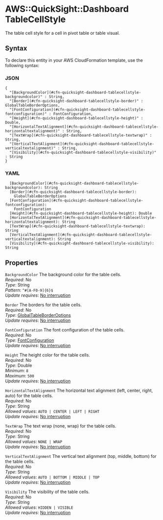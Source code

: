 # AWS::QuickSight::Dashboard TableCellStyle<a name="aws-properties-quicksight-dashboard-tablecellstyle"></a>

The table cell style for a cell in pivot table or table visual\.

## Syntax<a name="aws-properties-quicksight-dashboard-tablecellstyle-syntax"></a>

To declare this entity in your AWS CloudFormation template, use the following syntax:

### JSON<a name="aws-properties-quicksight-dashboard-tablecellstyle-syntax.json"></a>

```
{
  "[BackgroundColor](#cfn-quicksight-dashboard-tablecellstyle-backgroundcolor)" : String,
  "[Border](#cfn-quicksight-dashboard-tablecellstyle-border)" : GlobalTableBorderOptions,
  "[FontConfiguration](#cfn-quicksight-dashboard-tablecellstyle-fontconfiguration)" : FontConfiguration,
  "[Height](#cfn-quicksight-dashboard-tablecellstyle-height)" : Double,
  "[HorizontalTextAlignment](#cfn-quicksight-dashboard-tablecellstyle-horizontaltextalignment)" : String,
  "[TextWrap](#cfn-quicksight-dashboard-tablecellstyle-textwrap)" : String,
  "[VerticalTextAlignment](#cfn-quicksight-dashboard-tablecellstyle-verticaltextalignment)" : String,
  "[Visibility](#cfn-quicksight-dashboard-tablecellstyle-visibility)" : String
}
```

### YAML<a name="aws-properties-quicksight-dashboard-tablecellstyle-syntax.yaml"></a>

```
  [BackgroundColor](#cfn-quicksight-dashboard-tablecellstyle-backgroundcolor): String
  [Border](#cfn-quicksight-dashboard-tablecellstyle-border): 
    GlobalTableBorderOptions
  [FontConfiguration](#cfn-quicksight-dashboard-tablecellstyle-fontconfiguration): 
    FontConfiguration
  [Height](#cfn-quicksight-dashboard-tablecellstyle-height): Double
  [HorizontalTextAlignment](#cfn-quicksight-dashboard-tablecellstyle-horizontaltextalignment): String
  [TextWrap](#cfn-quicksight-dashboard-tablecellstyle-textwrap): String
  [VerticalTextAlignment](#cfn-quicksight-dashboard-tablecellstyle-verticaltextalignment): String
  [Visibility](#cfn-quicksight-dashboard-tablecellstyle-visibility): String
```

## Properties<a name="aws-properties-quicksight-dashboard-tablecellstyle-properties"></a>

`BackgroundColor`  <a name="cfn-quicksight-dashboard-tablecellstyle-backgroundcolor"></a>
The background color for the table cells\.  
*Required*: No  
*Type*: String  
*Pattern*: `^#[A-F0-9]{6}$`  
*Update requires*: [No interruption](https://docs.aws.amazon.com/AWSCloudFormation/latest/UserGuide/using-cfn-updating-stacks-update-behaviors.html#update-no-interrupt)

`Border`  <a name="cfn-quicksight-dashboard-tablecellstyle-border"></a>
The borders for the table cells\.  
*Required*: No  
*Type*: [GlobalTableBorderOptions](aws-properties-quicksight-dashboard-globaltableborderoptions.md)  
*Update requires*: [No interruption](https://docs.aws.amazon.com/AWSCloudFormation/latest/UserGuide/using-cfn-updating-stacks-update-behaviors.html#update-no-interrupt)

`FontConfiguration`  <a name="cfn-quicksight-dashboard-tablecellstyle-fontconfiguration"></a>
The font configuration of the table cells\.  
*Required*: No  
*Type*: [FontConfiguration](aws-properties-quicksight-dashboard-fontconfiguration.md)  
*Update requires*: [No interruption](https://docs.aws.amazon.com/AWSCloudFormation/latest/UserGuide/using-cfn-updating-stacks-update-behaviors.html#update-no-interrupt)

`Height`  <a name="cfn-quicksight-dashboard-tablecellstyle-height"></a>
The height color for the table cells\.  
*Required*: No  
*Type*: Double  
*Minimum*: `8`  
*Maximum*: `500`  
*Update requires*: [No interruption](https://docs.aws.amazon.com/AWSCloudFormation/latest/UserGuide/using-cfn-updating-stacks-update-behaviors.html#update-no-interrupt)

`HorizontalTextAlignment`  <a name="cfn-quicksight-dashboard-tablecellstyle-horizontaltextalignment"></a>
The horizontal text alignment \(left, center, right, auto\) for the table cells\.  
*Required*: No  
*Type*: String  
*Allowed values*: `AUTO | CENTER | LEFT | RIGHT`  
*Update requires*: [No interruption](https://docs.aws.amazon.com/AWSCloudFormation/latest/UserGuide/using-cfn-updating-stacks-update-behaviors.html#update-no-interrupt)

`TextWrap`  <a name="cfn-quicksight-dashboard-tablecellstyle-textwrap"></a>
The text wrap \(none, wrap\) for the table cells\.  
*Required*: No  
*Type*: String  
*Allowed values*: `NONE | WRAP`  
*Update requires*: [No interruption](https://docs.aws.amazon.com/AWSCloudFormation/latest/UserGuide/using-cfn-updating-stacks-update-behaviors.html#update-no-interrupt)

`VerticalTextAlignment`  <a name="cfn-quicksight-dashboard-tablecellstyle-verticaltextalignment"></a>
The vertical text alignment \(top, middle, bottom\) for the table cells\.  
*Required*: No  
*Type*: String  
*Allowed values*: `AUTO | BOTTOM | MIDDLE | TOP`  
*Update requires*: [No interruption](https://docs.aws.amazon.com/AWSCloudFormation/latest/UserGuide/using-cfn-updating-stacks-update-behaviors.html#update-no-interrupt)

`Visibility`  <a name="cfn-quicksight-dashboard-tablecellstyle-visibility"></a>
The visibility of the table cells\.  
*Required*: No  
*Type*: String  
*Allowed values*: `HIDDEN | VISIBLE`  
*Update requires*: [No interruption](https://docs.aws.amazon.com/AWSCloudFormation/latest/UserGuide/using-cfn-updating-stacks-update-behaviors.html#update-no-interrupt)